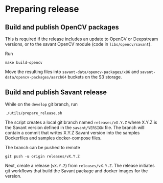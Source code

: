 # Preparing release 

## Build and publish OpenCV packages

This is required if the release includes an update to OpenCV or Deepstream versions, or to the savant OpenCV module (code in `libs/opencv/savant`).

Run

```
make build-opencv
```

Move the resulting files into `savant-data/opencv-packages/x86` and `savant-data/opencv-packages/aarch64` buckets on the S3 storage.

## Build and publish Savant release

While on the `develop` git branch, run

```
./utils/prepare_release.sh
```

The script creates a local git branch named `releases/vX.Y.Z` where X.Y.Z is the Savant version defined in the `savant/VERSION` file. The branch will contain a commit that writes X.Y.Z Savant version into the samples Dockerfiles and samples docker-compose files.

The branch can be pushed to remote

```
git push -u origin releases/vX.Y.Z
```

Next, create a release (`vX.Y.Z`) from `releases/vX.Y.Z`. The release initiates git workflows that build the Savant package and docker images for the version.

